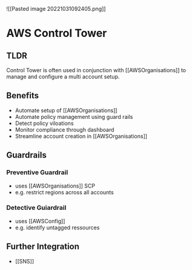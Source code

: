 ![[Pasted image 20221031092405.png]]
# AWS Control Tower

## TLDR
Control Tower is often used in conjunction with [[AWSOrganisations]]
to manage and configure a multi account setup.

## Benefits
- Automate setup of [[AWSOrganisations]]
- Automate policy management using guard rails
- Detect policy viloations
- Monitor compliance through dashboard
- Streamline account creation in [[AWSOrganisations]]

## Guardrails

### Preventive Guardrail
- uses [[AWSOrganisations]] SCP
- e.g. restrict regions across all accounts

### Detective Guiardrail
- uses [[AWSConfig]]
- e.g. identify untagged ressources

## Further Integration
- [[SNS]]